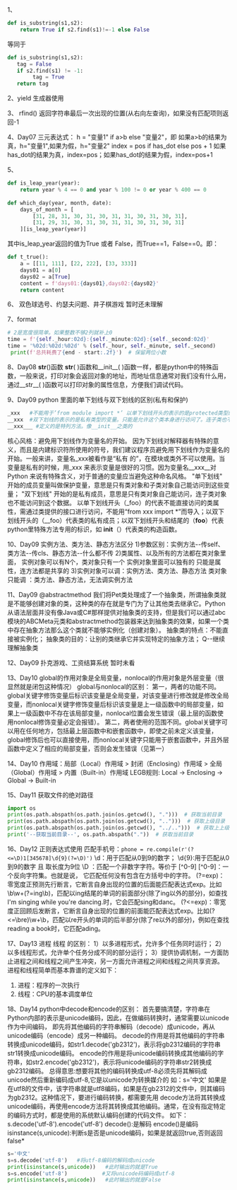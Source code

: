 1、
```python
def is_substring(s1,s2):
    return True if s2.find(s1)!=-1 else False
```
等同于
```python
def is_substring(s1,s2):
   tag = False
   if s2.find(s1) != -1:
        tag = True
   return tag
```

2、yield 生成器使用

3、
rfind() 返回字符串最后一次出现的位置(从右向左查询)，如果没有匹配项则返回-1

4、Day07
三元表达式：
 h = "变量1" if a>b else "变量2"，即 如果a>b的结果为真，h="变量1",如果为假，h="变量2"
 index = pos if has_dot else pos + 1
 如果has_dot的结果为真，index=pos；如果has_dot的结果为假，index=pos+1
 
5、
```python
def is_leap_year(year):
    return year % 4 == 0 and year % 100 != 0 or year % 400 == 0
    
def which_day(year, month, date):
    days_of_month = [
        [31, 28, 31, 30, 31, 30, 31, 31, 30, 31, 30, 31],
        [31, 29, 31, 30, 31, 30, 31, 31, 30, 31, 30, 31]
    ][is_leap_year(year)]
```
其中is_leap_year返回的值为True 或者 False，而True==1，False==0。即：
```python
def t_true():
    a = [[11, 111], [22, 222], [33, 333]]
    days01 = a[0]
    days02 = a[True]
    content = f'days01:{days01},days02:{days02}'
    return content
```

6、
双色球选号、约瑟夫问题、井子棋游戏 暂时还未理解

7、format
```python
# 2是宽度很简单。如果整数不够2列就补上0
time = f'{self._hour:02d}:{self._minute:02d}:{self._second:02d}'
time = '%02d:%02d:%02d' % (self._hour, self._minute, self._second)
 print(f'总共耗费了{end - start:.2f}')  # 保留两位小数  
```

8、Day08
__str__()函数
__str__( )函数和__init__( )函数一样，都是python中的特殊函数，一般来说，打印对象会返回对象的地址，而地址信息通常对我们没有什么用，通过__str__( )函数可以打印对象的属性信息，方便我们调试代码。

9、Day09
python 里面的单下划线与双下划线的区别(私有和保护)
```python
_xxx   #不能用于’from module import *’ 以单下划线开头的表示的是protected类型的变量。即保护类型只能允许其本身与子类进行访问。
__xxx  #双下划线的表示的是私有类型的变量。只能是允许这个类本身进行访问了。连子类也不可以
__xxx___ #定义的是特列方法。像__init__之类的
```
核心风格：避免用下划线作为变量名的开始。
因为下划线对解释器有特殊的意义，而且是内建标识符所使用的符号，我们建议程序员避免用下划线作为变量名的开始。一般来讲，变量名_xxx被看作是“私有 的”，在模块或类外不可以使用。当变量是私有的时候，用_xxx 来表示变量是很好的习惯。因为变量名__xxx__对Python 来说有特殊含义，对于普通的变量应当避免这种命名风格。
"单下划线" 开始的成员变量叫做保护变量，意思是只有类对象和子类对象自己能访问到这些变量；
"双下划线" 开始的是私有成员，意思是只有类对象自己能访问，连子类对象也不能访问到这个数据。
以单下划线开头（_foo）的代表不能直接访问的类属性，需通过类提供的接口进行访问，不能用“from xxx import *”而导入；以双下划线开头的（__foo）代表类的私有成员；以双下划线开头和结尾的（__foo__）代表python里特殊方法专用的标识，如 __init__（）代表类的构造函数。

10、Day09
实例方法、类方法、静态方法区分
1)参数区别：实例方法--传self、类方法--传cls、静态方法--什么都不传
2)类属性、以及所有的方法都在类对象里面，
实例对象可以有N个，类对象只有一个
实例对象里面可以独有的 只能是属性，连方法都是共享的
3)实例对象可以调：实例方法、类方法、静态方法
类对象只能调 ：类方法、静态方法，无法调实例方法

11、Day09
@abstractmethod
我们将Pet类处理成了一个抽象类，所谓抽象类就是不能够创建对象的类，这种类的存在就是专门为了让其他类去继承它。Python从语法层面并没有像Java或C#那样提供对抽象类的支持，但是我们可以通过abc模块的ABCMeta元类和abstractmethod包装器来达到抽象类的效果，如果一个类中存在抽象方法那么这个类就不能够实例化（创建对象）。
抽象类的特点：不能直接被实例化；
抽象类的目的：让别的类继承它并实现特定的抽象方法；
Q--继续理解抽象类

12、Day09
扑克游戏、工资结算系统 暂时未看

13、Day10
global的作用对象是全局变量，nonlocal的作用对象是外层变量（很显然就是闭包这种情况）
global与nonlocal的区别：
第一，两者的功能不同。global关键字修饰变量后标识该变量是全局变量，对该变量进行修改就是修改全局变量，而nonlocal关键字修饰变量后标识该变量是上一级函数中的局部变量，如果上一级函数中不存在该局部变量，nonlocal位置会发生错误（最上层的函数使用nonlocal修饰变量必定会报错）。
第二，两者使用的范围不同。global关键字可以用在任何地方，包括最上层函数中和嵌套函数中，即使之前未定义该变量，global修饰后也可以直接使用，而nonlocal关键字只能用于嵌套函数中，并且外层函数中定义了相应的局部变量，否则会发生错误（见第一）

14、Day10
作用域：局部（Local）作用域 > 封闭（Enclosing）作用域 > 全局（Global）作用域 > 内置（Built-in）作用域
LEGB规则: Local -> Enclosing -> Global -> Built-in

15、Day11
获取文件的绝对路径
```python
import os
print(os.path.abspath(os.path.join(os.getcwd(), ".")))  # 获取当前目录
print(os.path.abspath(os.path.join(os.getcwd(), "..")))  # 获取上级目录
print(os.path.abspath(os.path.join(os.getcwd(), "../..")))  # 获取上上级目录
print('--获取当前目录--', os.path.abspath("."))  # 获取当前目录 
```

16、Day12
正则表达式使用
匹配手机号：```phone = re.compile(r'(?<=\D)1[345678]\d{9}(?=\D)')```
\d：用于匹配从0到9的数字；
\d{9}:用于匹配从0到9的数字 且 取长度为9位
\D ：匹配一个非数字字符。等价于 [^0-9]
 [^0-9]：一个反向字符集。也就是说， 它匹配任何没有包含在方括号中的字符。
(?=exp)：零宽度正预测先行断言，它断言自身出现的位置的后面能匹配表达式exp。比如\b\w+(?=ing\b)，匹配以ing结尾的单词的前面部分(除了ing以外的部分)，如查找I'm singing while you're dancing.时，它会匹配sing和danc。
(?<=exp)：零宽度正回顾后发断言，它断言自身出现的位置的前面能匹配表达式exp。比如(?<=\bre)\w+\b，匹配以re开头的单词的后半部分(除了re以外的部分)，例如在查找reading a book时，它匹配ading。

17、Day13
进程  线程 的区别：
1）以多进程形式，允许多个任务同时运行；
2）以多线程形式，允许单个任务分成不同的部分运行；
3）提供协调机制，一方面防止进程之间和线程之间产生冲突，另一方面允许进程之间和线程之间共享资源。
进程和线程简单而基本靠谱的定义如下：
1. 进程：程序的一次执行
2. 线程：CPU的基本调度单位

18、Day14
python中decode和encode的区别：
首先要搞清楚，字符串在Python内部的表示是unicode编码，因此，在做编码转换时，通常需要以unicode作为中间编码，
即先将其他编码的字符串解码（decode）成unicode，再从unicode编码（encode）成另一种编码。
decode的作用是将其他编码的字符串转换成unicode编码，如str1.decode('gb2312')，表示将gb2312编码的字符串str1转换成unicode编码。
encode的作用是将unicode编码转换成其他编码的字符串，如str2.encode('gb2312')，表示将unicode编码的字符串str2转换成gb2312编码。
总得意思:想要将其他的编码转换成utf-8必须先将其解码成unicode然后重新编码成utf-8,它是以unicode为转换媒介的
如：s='中文'
如果是在utf8的文件中，该字符串就是utf8编码，如果是在gb2312的文件中，则其编码为gb2312。这种情况下，要进行编码转换，都需要先用
decode方法将其转换成unicode编码，再使用encode方法将其转换成其他编码。通常，在没有指定特定的编码方式时，都是使用的系统默认编码创建的代码文件。
如下：
s.decode('utf-8').encode('utf-8')
decode():是解码
encode()是编码
isinstance(s,unicode):判断s是否是unicode编码，如果是就返回true,否则返回false*
```python
s='中文'
s=s.decode('utf-8')   #将utf-8编码的解码成unicode
print(isinstance(s,unicode))   #此时输出的就是True
s=s.encode('utf-8')           #又将unicode码编码成utf-8
print(isinstance(s,unicode))   #此时输出的就是False
```
